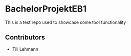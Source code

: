 # BachelorProjektEB1
This is a test repo used to showcase some tool functionality

## Contributors
- Till Lehmann
